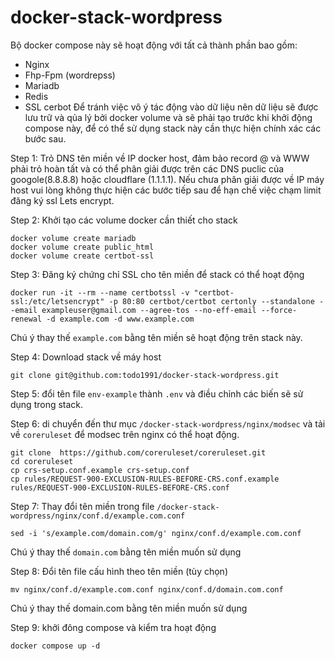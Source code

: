 # docker-stack-wordpress

Bộ docker compose này sẽ hoạt động với tất cả thành phần bao gồm:
- Nginx
- Fhp-Fpm (wordrepss)
- Mariadb
- Redis
- SSL cerbot
Để tránh việc vô ý tác  động vào dữ liệu nên  dữ liệu sẽ được lưu trữ và qủa lý bởi docker volume và  sẽ phải tạo trước khi khởi động compose này,  để có thể sử dụng stack này cần thực hiện chính xác các  bước sau.

Step 1: Trỏ DNS tên miền về  IP docker host, đảm bảo record @ và WWW phải trỏ hoàn tất và  có thể phân giải được trên các DNS puclic của googole(8.8.8.8) hoặc cloudflare (1.1.1.1). Nếu chưa phân giải được về IP máy host vui lòng không  thực hiện các bước tiếp sau để hạn chế việc chạm limit đăng ký ssl Lets encrypt. 

Step 2: Khởi tạo các volume docker cần thiết cho stack
```
docker volume create mariadb
docker volume create public_html
docker volume create certbot-ssl
```

Step 3: Đăng ký chứng chỉ SSL cho tên miền để stack có thể hoạt động
```
docker run -it --rm --name certbotssl -v "certbot-ssl:/etc/letsencrypt" -p 80:80 certbot/certbot certonly --standalone --email exampleuser@gmail.com --agree-tos --no-eff-email --force-renewal -d example.com -d www.example.com
```
Chú ý thay thế `example.com` bằng tên miền  sẽ hoạt động trên stack này.

Step 4: Download stack về máy host
```
git clone git@github.com:todo1991/docker-stack-wordpress.git
```
Step 5: đổi tên file `env-example` thành `.env` và điều chỉnh các biến sẽ sử dụng trong stack.

Step 6: di chuyển đến thư mục `/docker-stack-wordpress/nginx/modsec` và tải về `coreruleset` để modsec trên nginx có thể hoạt động.
```
git clone  https://github.com/coreruleset/coreruleset.git
cd coreruleset
cp crs-setup.conf.example crs-setup.conf
cp rules/REQUEST-900-EXCLUSION-RULES-BEFORE-CRS.conf.example rules/REQUEST-900-EXCLUSION-RULES-BEFORE-CRS.conf
```

Step 7: Thay đổi tên miền  trong file `/docker-stack-wordpress/nginx/conf.d/example.com.conf`
```
sed -i 's/example.com/domain.com/g' nginx/conf.d/example.com.conf
```
Chú ý thay thế `domain.com` bằng tên miền muốn sử dụng


Step 8: Đổi tên file cấu hình theo tên miền (tùy chọn)
```
mv nginx/conf.d/example.com.conf nginx/conf.d/domain.com.conf
```
Chú ý thay thế domain.com bằng tên miền muốn sử dụng

Step 9: khởi đông compose và kiểm tra hoạt động
```
docker compose up -d
```
